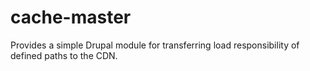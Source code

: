 # cache-master
Provides a simple Drupal module for transferring load responsibility of defined paths to the CDN.
